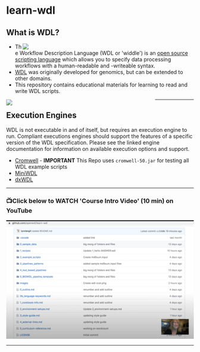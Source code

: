 # learn-wdl

## What is WDL?

<img src="https://github.com/openwdl/learn-wdl/raw/master/images/wdl-icon.png" width="460" align="right">  

- The Workflow Description Language (WDL or 'widdle') is an [open source scripting language](https://github.com/openwdl/wdl) which allows you to specify data processing workflows with a human-readable and -writeable syntax. 
- [WDL](https://openwdl.org/) was originally developed for genomics, but can be extended to other domains.  
- This repository contains educational materials for learning to read and write WDL scripts.


<img src="https://github.com/openwdl/learn-wdl/raw/master/images/3-wdl.png" width="400" align="left">

---

## Execution Engines

WDL is not executable in and of itself, but requires an execution engine to run. Compliant executions engines should support the features of a specific version of the WDL specification. Please see the linked engine documentation for information on available execution options and support.

 - [Cromwell](https://github.com/broadinstitute/cromwell) - **IMPORTANT** This Repo uses `cromwell-50.jar` for testing all WDL example scripts
 - [MiniWDL](https://github.com/chanzuckerberg/miniwdl)
 - [dxWDL](https://github.com/dnanexus/dxWDL)
 ---

### 📺Click below to WATCH 'Course Intro Video' (10 min) on YouTube

[![Welcome to Learn WDL](/images/learn-wdl-intro.png)](https://www.youtube.com/watch?v=RtcW2Zdn_28 "Welcome to Learn WDL")

---

